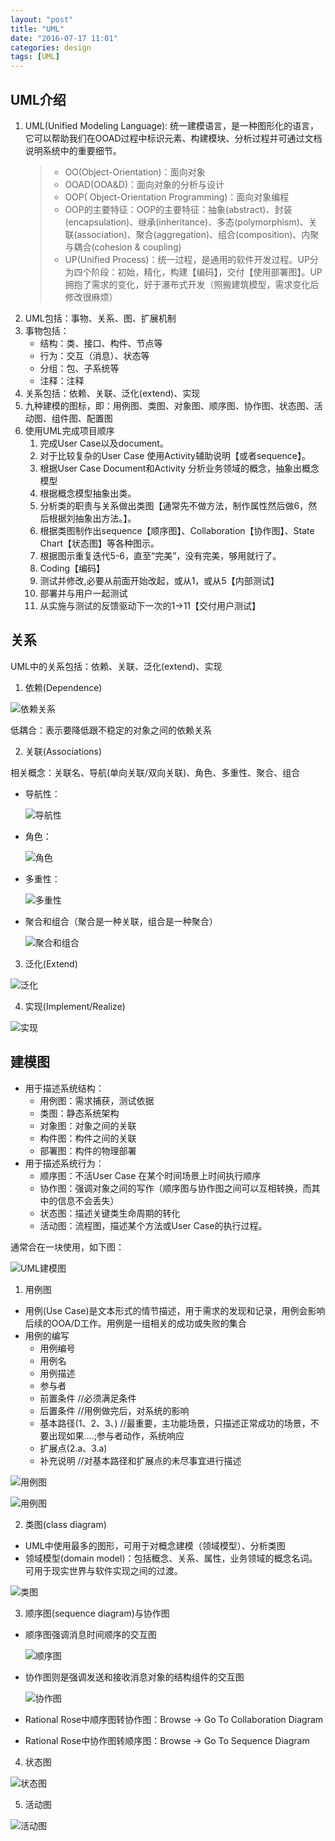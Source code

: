 ```yaml
---
layout: "post"
title: "UML"
date: "2016-07-17 11:01"
categories: design
tags: [UML]
---
```


## UML介绍

1. UML(Unified Modeling Language): 统一建模语言，是一种图形化的语言，它可以帮助我们在OOAD过程中标识元素、构建模块、分析过程并可通过文档说明系统中的重要细节。
    > - OO(Object-Orientation)：面向对象
    > - OOAD(OOA&D)：面向对象的分析与设计
    > - OOP( Object-Orientation Programming)：面向对象编程
    > - OOP的主要特征：OOP的主要特征：抽象(abstract)、封装(encapsulation)、继承(inheritance)、多态(polymorphism)、关联(association)、聚合(aggregation)、组合(composition)、内聚与耦合(cohesion & coupling)
    > - UP(Unified Process)：统一过程，是通用的软件开发过程。UP分为四个阶段：初始，精化，构建【编码】，交付【使用部署图】。UP拥抱了需求的变化，好于瀑布式开发（照搬建筑模型，需求变化后修改很麻烦）
2. UML包括：事物、关系、图、扩展机制
3. 事物包括：
    - 结构：类、接口、构件、节点等
    - 行为：交互（消息）、状态等
    - 分组：包、子系统等
    - 注释：注释
4. 关系包括：依赖、关联、泛化(extend)、实现
5. 九种建模的图标，即：用例图、类图、对象图、顺序图、协作图、状态图、活动图、组件图、配置图
6. 使用UML完成项目顺序
    1. 完成User Case以及document。
    2. 对于比较复杂的User Case 使用Activity辅助说明【或者sequence】。
    3. 根据User Case Document和Activity 分析业务领域的概念，抽象出概念模型
    4. 根据概念模型抽象出类。
    5. 分析类的职责与关系做出类图【通常先不做方法，制作属性然后做6，然后根据刘抽象出方法。】。
    6. 根据类图制作出sequence【顺序图】、Collaboration【协作图】、State Chart【状态图】等各种图示。
    7. 根据图示重复迭代5-6，直至“完美”，没有完美，够用就行了。
    8. Coding【编码】
    9. 测试并修改,必要从前面开始改起，或从1，或从5【内部测试】
    10. 部署并与用户一起测试
    11. 从实施与测试的反馈驱动下一次的1->11【交付用户测试】

## 关系

UML中的关系包括：依赖、关联、泛化(extend)、实现

1. 依赖(Dependence)

  ![依赖关系](/data/images/2016/07/依赖.png)

  低耦合：表示要降低跟不稳定的对象之间的依赖关系

2. 关联(Associations)

  相关概念：关联名、导航(单向关联/双向关联)、角色、多重性、聚合、组合

  - 导航性：

    ![导航性](/data/images/2016/07/导航性.png)

  - 角色：

    ![角色](/data/images/2016/07/角色.png)

  - 多重性：

    ![多重性](/data/images/2016/07/多重性.png)

  - 聚合和组合（聚合是一种关联，组合是一种聚合）

    ![聚合和组合](/data/images/2016/07/聚合和组合.png)

3. 泛化(Extend)

  ![泛化](/data/images/2016/07/泛化.png)

4. 实现(Implement/Realize)

  ![实现](/data/images/2016/07/实现.png)

## 建模图

- 用于描述系统结构：
  - 用例图：需求捕获，测试依据
  - 类图：静态系统架构
  - 对象图：对象之间的关联
  - 构件图：构件之间的关联
  - 部署图：构件的物理部署
- 用于描述系统行为：
  - 顺序图：不活User Case 在某个时间场景上时间执行顺序
  - 协作图：强调对象之间的写作（顺序图与协作图之间可以互相转换，而其中的信息不会丢失）
  - 状态图：描述关键类生命周期的转化
  - 活动图：流程图，描述某个方法或User Case的执行过程。

通常合在一块使用，如下图：

![UML建模图](/data/images/2016/07/UML建模图.png)

1. 用例图
  - 用例(Use Case)是文本形式的情节描述，用于需求的发现和记录，用例会影响后续的OOA/D工作。用例是一组相关的成功或失败的集合
  - 用例的编写
    - 用例编号
    - 用例名
    - 用例描述
    - 参与者
    - 前置条件 //必须满足条件
    - 后置条件 //用例做完后，对系统的影响
    - 基本路径(1、2、3、) //最重要，主功能场景，只描述正常成功的场景，不要出现如果….;参与者动作，系统响应
    - 扩展点(2.a、3.a)
    - 补充说明 //对基本路径和扩展点的未尽事宜进行描述

  ![用例图](/data/images/2016/07/用例图.png)

  ![用例图](/data/images/2016/08/用例图.png)

2. 类图(class diagram)
  - UML中使用最多的图形，可用于对概念建模（领域模型）、分析类图
  - 领域模型(domain model)：包括概念、关系、属性，业务领域的概念名词。可用于现实世界与软件实现之间的过渡。

  ![类图](/data/images/2016/07/类图.png)

3. 顺序图(sequence diagram)与协作图
  - 顺序图强调消息时间顺序的交互图

    ![顺序图](/data/images/2016/07/顺序图.png)

  - 协作图则是强调发送和接收消息对象的结构组件的交互图

    ![协作图](/data/images/2016/07/协作图.png)

  - Rational Rose中顺序图转协作图：Browse -> Go To Collaboration Diagram
  - Rational Rose中协作图转顺序图：Browse -> Go To Sequence Diagram

4. 状态图

  ![状态图](/data/images/2016/08/状态图.png)

5. 活动图

  ![活动图](/data/images/2016/08/活动图.png)
